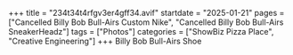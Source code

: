 +++
title = "234t34t4rfgv3er4gff34.avif"
startdate = "2025-01-21"
pages = ["Cancelled Billy Bob Bull-Airs Custom Nike", "Cancelled Billy Bob Bull-Airs SneakerHeadz"]
tags = ["Photos"]
categories = ["ShowBiz Pizza Place", "Creative Engineering"]
+++
Billy Bob Bull-Airs Shoe
